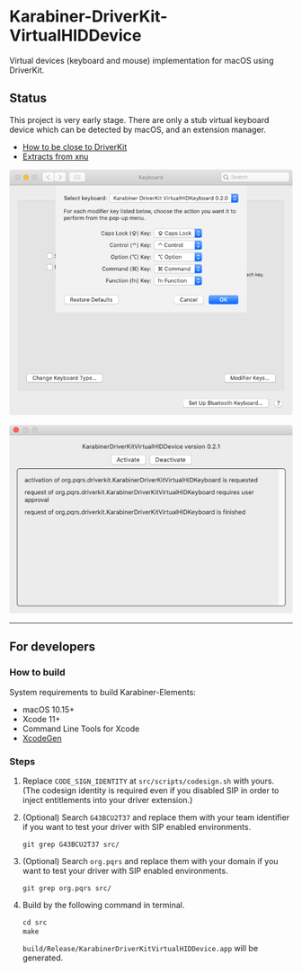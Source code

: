 # Karabiner-DriverKit-VirtualHIDDevice

Virtual devices (keyboard and mouse) implementation for macOS using DriverKit.

## Status

This project is very early stage.
There are only a stub virtual keyboard device which can be detected by macOS, and an extension manager.

-   [How to be close to DriverKit](DEVELOPMENT.md)
-   [Extracts from xnu](XNU.md)

![System Preferences](docs/images/system-preferences.png)

![Extension Manager](docs/images/extension-manager.png)

---

## For developers

### How to build

System requirements to build Karabiner-Elements:

-   macOS 10.15+
-   Xcode 11+
-   Command Line Tools for Xcode
-   [XcodeGen](https://github.com/yonaskolb/XcodeGen)

### Steps

1.  Replace `CODE_SIGN_IDENTITY` at `src/scripts/codesign.sh` with yours.
    (The codesign identity is required even if you disabled SIP in order to inject entitlements into your driver extension.)
2.  (Optional) Search `G43BCU2T37` and replace them with your team identifier if you want to test your driver with SIP enabled environments.

    ```shell
    git grep G43BCU2T37 src/
    ```

3.  (Optional) Search `org.pqrs` and replace them with your domain if you want to test your driver with SIP enabled environments.

    ```shell
    git grep org.pqrs src/
    ```

4.  Build by the following command in terminal.

    ```shell
    cd src
    make
    ```

    `build/Release/KarabinerDriverKitVirtualHIDDevice.app` will be generated.

